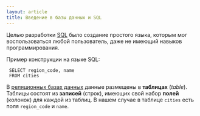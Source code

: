 ```yaml
---
layout: article
title: Введение в базы данных и SQL
---
```


Целью разработки [SQL](https://ru.wikipedia.org/wiki/SQL) было создание простого языка, которым мог воспользоваться любой пользователь, даже не имеющий навыков программирования.

Пример конструкции на языке SQL:

	 SELECT region_code, name
	 FROM cities

В [реляционных базах данных](https://ru.wikipedia.org/wiki/%D0%A0%D0%B5%D0%BB%D1%8F%D1%86%D0%B8%D0%BE%D0%BD%D0%BD%D0%B0%D1%8F_%D0%B1%D0%B0%D0%B7%D0%B0_%D0%B4%D0%B0%D0%BD%D0%BD%D1%8B%D1%85) данные размещены в **таблицах** (*table*). Таблицы состоят из **записей** (строк), имеющих свой набор **полей** (колонок) для каждой из таблиц. В нашем случае в таблице `cities` есть поля `region_code` и `name`.
